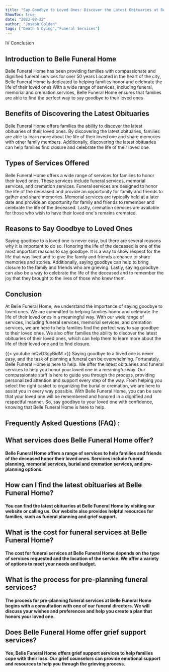 ```yaml
---
title: "Say Goodbye to Loved Ones: Discover the Latest Obituaries at Belle Funeral Home"
ShowToc: true 
date: "2023-08-22"
author: "Joseph Golden" 
tags: ["Death & Dying","Funeral Services"]
---
```

IV Conclusion

## Introduction to Belle Funeral Home

Belle Funeral Home has been providing families with compassionate and dignified funeral services for over 50 years Located in the heart of the city, Belle Funeral Home is dedicated to helping families honor and celebrate the life of their loved ones With a wide range of services, including funeral, memorial and cremation services, Belle Funeral Home ensures that families are able to find the perfect way to say goodbye to their loved ones 

## Benefits of Discovering the Latest Obituaries

Belle Funeral Home offers families the ability to discover the latest obituaries of their loved ones. By discovering the latest obituaries, families are able to learn more about the life of their loved one and share memories with other family members. Additionally, discovering the latest obituaries can help families find closure and celebrate the life of their loved one. 

## Types of Services Offered

Belle Funeral Home offers a wide range of services for families to honor their loved ones. These services include funeral services, memorial services, and cremation services. Funeral services are designed to honor the life of the deceased and provide an opportunity for family and friends to gather and share memories. Memorial services are typically held at a later date and provide an opportunity for family and friends to remember and celebrate the life of the deceased. Lastly, cremation services are available for those who wish to have their loved one's remains cremated. 

## Reasons to Say Goodbye to Loved Ones

Saying goodbye to a loved one is never easy, but there are several reasons why it is important to do so. Honoring the life of the deceased is one of the most important reasons to say goodbye. It is a way to show respect for the life that was lived and to give the family and friends a chance to share memories and stories. Additionally, saying goodbye can help to bring closure to the family and friends who are grieving. Lastly, saying goodbye can also be a way to celebrate the life of the deceased and to remember the joy that they brought to the lives of those who knew them. 

## Conclusion

At Belle Funeral Home, we understand the importance of saying goodbye to loved ones. We are committed to helping families honor and celebrate the life of their loved ones in a meaningful way. With our wide range of services, including funeral services, memorial services, and cremation services, we are here to help families find the perfect way to say goodbye to their loved ones. We also offer families the ability to discover the latest obituaries of their loved ones, which can help them to learn more about the life of their loved one and to find closure.

{{< youtube mQvD3gyBidM >}} 
Saying goodbye to a loved one is never easy, and the task of planning a funeral can be overwhelming. Fortunately, Belle Funeral Home is here to help. We offer the latest obituaries and funeral services to help you honor your loved one in a meaningful way. Our compassionate staff is here to guide you through the process, providing personalized attention and support every step of the way. From helping you select the right casket to organizing the burial or cremation, we are here to assist you in every way possible. With Belle Funeral Home, you can be sure that your loved one will be remembered and honored in a dignified and respectful manner. So, say goodbye to your loved one with confidence, knowing that Belle Funeral Home is here to help.

## Frequently Asked Questions (FAQ) :
<h2>What services does Belle Funeral Home offer?</h2>

<h4>Belle Funeral Home offers a range of services to help families and friends of the deceased honor their loved ones. Services include funeral planning, memorial services, burial and cremation services, and pre-planning options.</h4>

<h2>How can I find the latest obituaries at Belle Funeral Home?</h2>

<h4>You can find the latest obituaries at Belle Funeral Home by visiting our website or calling us. Our website also provides helpful resources for families, such as funeral planning and grief support.</h4>

<h2>What is the cost for funeral services at Belle Funeral Home?</h2>

<h4>The cost for funeral services at Belle Funeral Home depends on the type of services requested and the location of the service. We offer a variety of options to meet your needs and budget.</h4>

<h2>What is the process for pre-planning funeral services?</h2>

<h4>The process for pre-planning funeral services at Belle Funeral Home begins with a consultation with one of our funeral directors. We will discuss your wishes and preferences and help you create a plan that honors your loved one.</h4>

<h2>Does Belle Funeral Home offer grief support services?</h2>

<h4>Yes, Belle Funeral Home offers grief support services to help families cope with their loss. Our grief counselors can provide emotional support and resources to help you through the grieving process.</h4>



